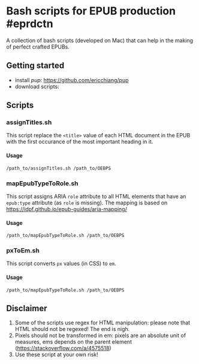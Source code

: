 # Bash scripts for EPUB production #eprdctn
A collection of bash scripts (developed on Mac) that can help in the making of  perfect crafted EPUBs.
## Getting started

 - install *pup*: https://github.com/ericchiang/pup
 - download scripts: 
## Scripts
### assignTitles<span></span>.sh
This script replace the `<title>` value of each HTML document in the EPUB with the first  occurance of the most important heading in it.
#### Usage

    /path_to/assignTitles.sh /path_to/OEBPS
### mapEpubTypeToRole<span></span>.sh
This script assigns ARIA `role` attribute to all HTML elements that have an `epub:type` attribute (as `role` is missing).
The mapping is based on https://idpf.github.io/epub-guides/aria-mapping/
#### Usage

    /path_to/mapEpubTypeToRole.sh /path_to/OEBPS
### pxToEm<span></span>.sh
This script converts `px` values (in CSS) to `em`.
#### Usage

    /path_to/mapEpubTypeToRole.sh /path_to/OEBPS

## Disclaimer

 1. Some of the scripts use regex for HTML manipulation: please note that HTML should not be regexed! The end is nigh.
 2. Pixels should not be transformed in em: pixels are an absolute unit of measures, ems depends on the parent element (https://stackoverflow.com/a/4575518)
 3. Use these script at your own risk!
